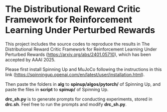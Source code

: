 # The Distributional Reward Critic Framework for Reinforcement Learning Under Perturbed Rewards

This project includes the source codes to reproduce the results in The Distributional Reward Critic Framework for Reinforcement Learning Under Perturbed Rewards (https://arxiv.org/abs/2401.05710), which has been accepted by AAAI 2025.

Please first install Spinning Up and MuJoCo following the instructions in this link (https://spinningup.openai.com/en/latest/user/installation.html).

Then paste the folders in **alg** to **spinup/algos/pytorch/** of Spinning Up, and paste the files in **script** to **spinup/** of Spinning Up.

**drc_sh.py** is to generate prompts for conducting experiments, stored in **drc.sh**. Feel free to run the prompts and modify **drc_sh.py**.
